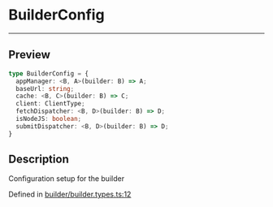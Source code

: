 
      
# BuilderConfig

<div class="api-docs__separator" data-reactroot="">

---

</div><div class="api-docs__section">

## Preview

</div><div class="api-docs__preview type">

```ts
type BuilderConfig = {
  appManager: <B, A>(builder: B) => A; 
  baseUrl: string; 
  cache: <B, C>(builder: B) => C; 
  client: ClientType; 
  fetchDispatcher: <B, D>(builder: B) => D; 
  isNodeJS: boolean; 
  submitDispatcher: <B, D>(builder: B) => D; 
}
```

</div><div class="api-docs__section">

## Description

</div><div class="api-docs__description"><span class="api-docs__do-not-parse">

Configuration setup for the builder

</span></div><div class="api-docs__definition">

Defined in [builder/builder.types.ts:12](https://github.com/BetterTyped/hyper-fetch/blob/1a97772c/packages/core/src/builder/builder.types.ts#L12)

</div>